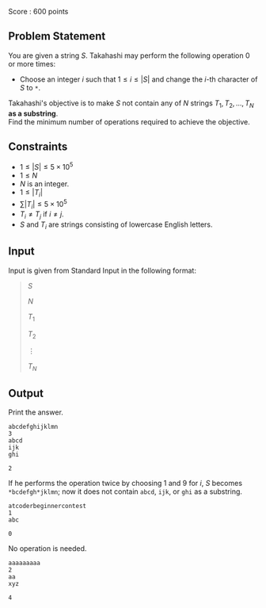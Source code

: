 Score : $600$ points

## Problem Statement

You are given a string $S$.  Takahashi may perform the following operation $0$ or more times:

- Choose an integer $i$ such that $1 \leq i \leq |S|$ and change the $i$-th character of $S$ to `*`.

Takahashi's objective is to make $S$ not contain any of $N$ strings $T_1,T_2,\ldots,T_N$ **as a substring**.<br>
Find the minimum number of operations required to achieve the objective.

## Constraints

- $1 \leq |S| \leq 5 \times 10^5$
- $1 \leq N$
- $N$ is an integer.
- $1 \leq |T_i|$
- $\sum{|T_i|} \leq 5 \times 10^5$
- $T_i \neq T_j$ if $i \neq j$.
- $S$ and $T_i$ are strings consisting of lowercase English letters.

## Input

Input is given from Standard Input in the following format:

> $S$
> 
> $N$
> 
> $T_1$
> 
> $T_2$
> 
> $\vdots$
> 
> $T_N$

## Output

Print the answer.

```input1
abcdefghijklmn
3
abcd
ijk
ghi
```

```output1
2
```

If he performs the operation twice by choosing $1$ and $9$ for $i$, $S$ becomes `*bcdefgh*jklmn`; now it does not contain `abcd`, `ijk`, or `ghi` as a substring.

```input2
atcoderbeginnercontest
1
abc
```

```output2
0
```

No operation is needed.

```input3
aaaaaaaaa
2
aa
xyz
```

```output3
4
```